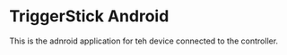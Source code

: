 TriggerStick Android
==============

This is the adnroid application for teh device connected to the controller. 
